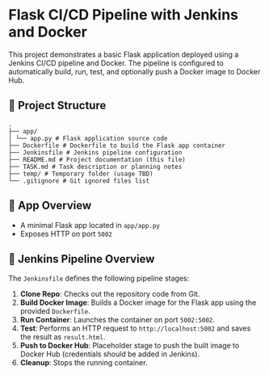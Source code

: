 # Flask CI/CD Pipeline with Jenkins and Docker

This project demonstrates a basic Flask application deployed using a Jenkins CI/CD pipeline and Docker. The pipeline is configured to automatically build, run, test, and optionally push a Docker image to Docker Hub.

## 📁 Project Structure
```
.
├── app/
│ └── app.py # Flask application source code
├── Dockerfile # Dockerfile to build the Flask app container
├── Jenkinsfile # Jenkins pipeline configuration
├── README.md # Project documentation (this file)
├── TASK.md # Task description or planning notes
├── temp/ # Temporary folder (usage TBD)
└── .gitignore # Git ignored files list
```

## 🧪 App Overview

- A minimal Flask app located in `app/app.py`
- Exposes HTTP on port `5002`

## 🚀 Jenkins Pipeline Overview

The `Jenkinsfile` defines the following pipeline stages:

1. **Clone Repo**: Checks out the repository code from Git.
2. **Build Docker Image**: Builds a Docker image for the Flask app using the provided `Dockerfile`.
3. **Run Container**: Launches the container on port `5002:5002`.
4. **Test**: Performs an HTTP request to `http://localhost:5002` and saves the result as `result.html`.
5. **Push to Docker Hub**: Placeholder stage to push the built image to Docker Hub (credentials should be added in Jenkins).
6. **Cleanup**: Stops the running container.
